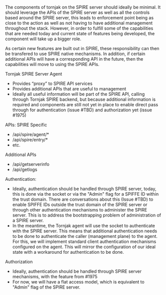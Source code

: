 The components of tornjak on the SPIRE server should ideally be minimal. It should leverage the APIs of the SPIRE server as well as all the controls based around the SPIRE server, this leads to enforcement point being as close to the action as well as not having to have additional management throughout the stack. However, in order to fulfill some of the capabilities that are needed today and current state of features being developed, the component will take up a bigger role. 

As certain new features are built out in SPIRE, these responsibility can then be transfered to use SPIRE native mechanisms. In addition, if certain additional APIs will have a corresponding API in the future, then the capabilities will move to using the SPIRE APIs. 


Tornjak SPIRE Server Agent
- Provides “proxy” to SPIRE API services
- Provides additional APIs that are useful to management
- Ideally all useful information will be part of the SPIRE API, calling through Tornjak SPIRE backend, but because additional information is required and components are still not yet in place to enable direct pass through for authentication (issue #TBD) and authorization yet (issue #1975)

APIs:
SPIRE Specific
- /api/spire/agent/*
- /api/spire/entry/*
- etc.

Additional APIs
- /api/getserverinfo
- /api/getlogs


Authentication:
- Ideally, authentication should be handled through SPIRE server, today, this is done via the socket or via the "Admin" flag for a SPIFFE ID within the trust domain. There are conversations about this (Issue #TBD) to enable SPIFFE IDs outside the trust domain of the SPIRE server or through other authentication mechanisms to administer the SPIRE server. This is to address the bootstrapping problem of administration of a SPIRE server. 
- In the meantime, the Tornjak agent will use the socket to authenticate with the SPIRE server. This means that additional authentication needs to be done to authenticate the caller (management plane) to the agent. For this, we will implement standard client authentication mechanisms configured on the agent. This will mirror the configuration of our ideal state with a workaround for authentication to be done.

Authorization
- Ideally, authentication should be handled through SPIRE server mechanisms, with the feature from #1975
- For now, we will have a flat access model, which is equivalent to "Admin" flag of the SPIRE server.
